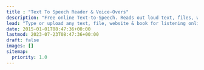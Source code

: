 ```yaml
---
title : "Text To Speech Reader & Voice-Overs"
description: "Free online Text-to-Speech. Reads out loud text, files, websites & books. Listen online, read-along or generate professional AI voice-overs."
lead: "Type or upload any text, file, website & book for listening online, reading-along or generating professional mp3 voice-overs. For personal or commercial usage."
date: 2015-01-01T08:47:36+00:00
lastmod: 2023-07-23T08:47:36+00:00
draft: false
images: []
sitemap:
  priority: 1.0
---
```

